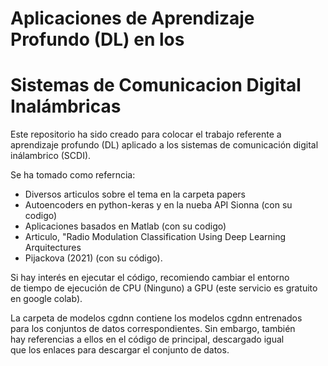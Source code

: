 # Aplicaciones de Aprendizaje Profundo (DL) en los 
# Sistemas de Comunicacion Digital Inalámbricas 

Este repositorio ha sido creado para colocar el trabajo
referente a aprendizaje profundo (DL) aplicado a los
sistemas de comunicación digital inálambrico (SCDI).

Se ha tomado como referncia:

- Diversos articulos sobre el tema en la carpeta papers
- Autoencoders en python-keras y en la nueba API Sionna (con su codigo)
- Aplicaciones basados en Matlab (con su codigo)
- Articulo, "Radio Modulation Classification Using Deep Learning Arquitectures  
- Pijackova (2021) (con su código). 

Si hay interés en ejecutar el código, recomiendo cambiar el entorno   
de tiempo de ejecución de CPU (Ninguno) a GPU (este servicio es gratuito  
en google colab).

La carpeta de modelos cgdnn contiene los modelos cgdnn entrenados  
para los conjuntos de datos correspondientes. Sin embargo, también   
hay referencias a ellos en el código de principal, descargado igual  
que los enlaces para descargar el conjunto de datos.
